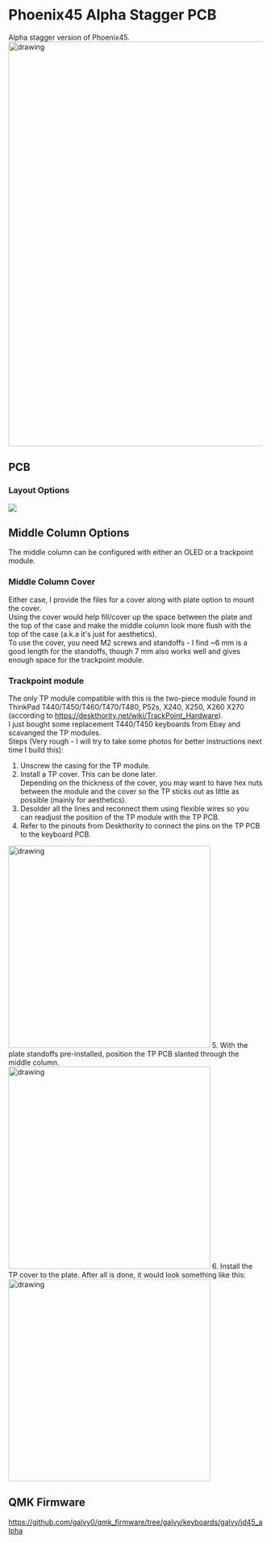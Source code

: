 # Phoenix45 Alpha Stagger PCB
Alpha stagger version of Phoenix45.  
<img src="https://github.com/galvy0/phoenix45_alpha/blob/main/images/TP_finished.jpg" alt="drawing" width="800"/>

## PCB
### Layout Options
![](https://github.com/galvy0/phoenix45_alpha/blob/main/images/phoenix45_alpha_layout.jpg)

## Middle Column Options
The middle column can be configured with either an OLED or a trackpoint module.  

### Middle Column Cover
Either case, I provide the files for a cover along with plate option to mount the cover.  
Using the cover would help fill/cover up the space between the plate and the top of the case and make the middle column look more flush with the top of the case (a.k.a it's just for aesthetics).  
To use the cover, you need M2 screws and standoffs - I find ~6 mm is a good length for the standoffs, though 7 mm also works well and gives enough space for the trackpoint module.  

### Trackpoint module
The only TP module compatible with this is the two-piece module found in ThinkPad T440/T450/T460/T470/T480, P52s, X240, X250, X260 X270 (according to https://deskthority.net/wiki/TrackPoint_Hardware).  
I just bought some replacement T440/T450 keyboards from Ebay and scavanged the TP modules.  
Steps (Very rough - I will try to take some photos for better instructions next time I build this):  
1. Unscrew the casing for the TP module.
2. Install a TP cover. This can be done later.    
Depending on the thickness of the cover, you may want to have hex nuts between the module and the cover so the TP sticks out as little as possible (mainly for aesthetics).  
3. Desolder all the lines and reconnect them using flexible wires so you can readjust the position of the TP module with the TP PCB.  
4. Refer to the pinouts from Deskthority to connect the pins on the TP PCB to the keyboard PCB.  
<img src="https://deskthority.net/wiki/images/5/50/Pinout-2-piece-Trackpoint.png" alt="drawing" width="400"/> 
5. With the plate standoffs pre-installed, position the TP PCB slanted through the middle column.  
<img src="https://github.com/galvy0/phoenix45_alpha/blob/main/images/TP_1.jpg" alt="drawing" width="400"/>
6. Install the TP cover to the plate.  
After all is done, it would look something like this: 
<img src="https://github.com/galvy0/phoenix45_alpha/blob/main/images/TP_mounted.jpg" alt="drawing" width="400"/>

## QMK Firmware
https://github.com/galvy0/qmk_firmware/tree/galvy/keyboards/galvy/jd45_alpha
